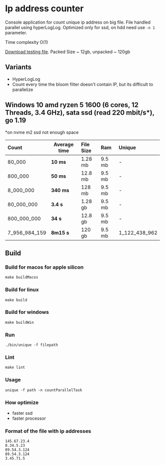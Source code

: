# Ip address counter

Console application for count unique ip address on big file. File handled parallel using hyperLogLog.
Optimized only for ssd, on hdd need use `-n 1` parameter.

Time complexity O(1)

[Download testing file](https://ecwid-vgv-storage.s3.eu-central-1.amazonaws.com/ip_addresses.zip]). Packed Size ~ 12gb, unpacked ~ 120gb
## Variants
- HyperLogLog
- Count every time the bloom filter doesn't contain IP, but its difficult to parallelize

## Windows 10 amd ryzen 5 1600 (6 cores, 12 Threads, 3.4 GHz), sata ssd (read 220 mbit/s*), go 1.19 

*on nvme m2 ssd not enough space

| Count         |  Average time  | File Size      | Ram        | Unique            |
|:------------- |----------------|:---------------|:-----------|:------------------|
| 80_000        |   **10   ms**  |  1.28 mb       |  9.5 mb    |  -                |
| 800_000       |   **50   ms**  |  12.8 mb       |  9.5 mb    |  -                |
| 8_000_000     |   **340  ms**  |  128  mb       |  9.5 mb    |  -                |
| 80_000_000    |   **3.4  s**   |  1.28 gb       |  9.5 mb    |  -                |
| 800_000_000   |   **34   s**   |  12.8 gb       |  9.5 mb    |  -                |
| 7_956_984_159 |   **8m15 s**   |  120  gb       |  9.5 mb    |  1_122_438_962    |

## Build
### Build for macos for apple silicon
`make buildMacos`
### Build for linux
`make build`
### Build for windows
`make buildWin`

### Run 
`./bin/unique -f filepath`

### Lint 
`make lint`

### Usage
`unique -f path -n countParallelTask`

### How optimize
- faster ssd
- faster processor

### Format of the file with ip addresses

```
145.67.23.4
8.34.5.23
89.54.3.124
89.54.3.124
3.45.71.5
```
